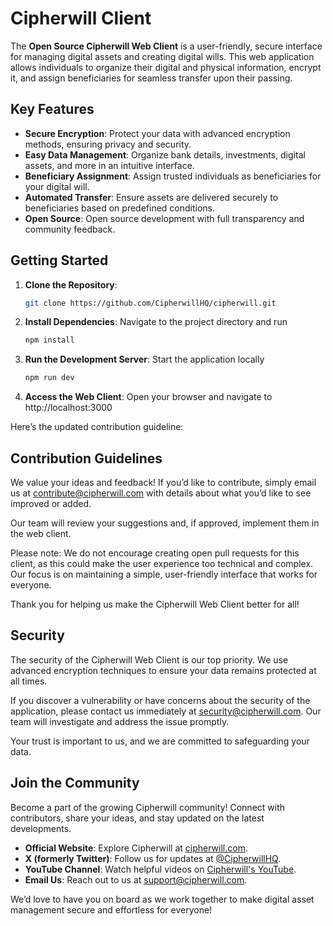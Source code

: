 # Cipherwill Client

The **Open Source Cipherwill Web Client** is a user-friendly, secure interface for managing digital assets and creating digital wills. This web application allows individuals to organize their digital and physical information, encrypt it, and assign beneficiaries for seamless transfer upon their passing.

## Key Features

- **Secure Encryption**: Protect your data with advanced encryption methods, ensuring privacy and security.
- **Easy Data Management**: Organize bank details, investments, digital assets, and more in an intuitive interface.
- **Beneficiary Assignment**: Assign trusted individuals as beneficiaries for your digital will.
- **Automated Transfer**: Ensure assets are delivered securely to beneficiaries based on predefined conditions.
- **Open Source**: Open source development with full transparency and community feedback.

## Getting Started

1. **Clone the Repository**:

   ```bash
   git clone https://github.com/CipherwillHQ/cipherwill.git
   ```

2. **Install Dependencies**: Navigate to the project directory and run

   ```bash
   npm install
   ```

3. **Run the Development Server**: Start the application locally

   ```bash
   npm run dev
   ```

4. **Access the Web Client**: Open your browser and navigate to http://localhost:3000

Here’s the updated contribution guideline:

## Contribution Guidelines

We value your ideas and feedback! If you’d like to contribute, simply email us at [contribute@cipherwill.com](mailto:contribute@cipherwill.com) with details about what you’d like to see improved or added. 

Our team will review your suggestions and, if approved, implement them in the web client. 

Please note: We do not encourage creating open pull requests for this client, as this could make the user experience too technical and complex. Our focus is on maintaining a simple, user-friendly interface that works for everyone.

Thank you for helping us make the Cipherwill Web Client better for all!

## Security

The security of the Cipherwill Web Client is our top priority. We use advanced encryption techniques to ensure your data remains protected at all times. 

If you discover a vulnerability or have concerns about the security of the application, please contact us immediately at [security@cipherwill.com](mailto:security@cipherwill.com). Our team will investigate and address the issue promptly.

Your trust is important to us, and we are committed to safeguarding your data.

## Join the Community

Become a part of the growing Cipherwill community! Connect with contributors, share your ideas, and stay updated on the latest developments.

- **Official Website**: Explore Cipherwill at [cipherwill.com](https://www.cipherwill.com).  
- **X (formerly Twitter)**: Follow us for updates at [@CipherwillHQ](https://x.com/CipherwillHQ).  
- **YouTube Channel**: Watch helpful videos on [Cipherwill's YouTube](https://www.youtube.com/@CipherwillHQ).  
- **Email Us**: Reach out to us at [support@cipherwill.com](mailto:support@cipherwill.com).  


We’d love to have you on board as we work together to make digital asset management secure and effortless for everyone!